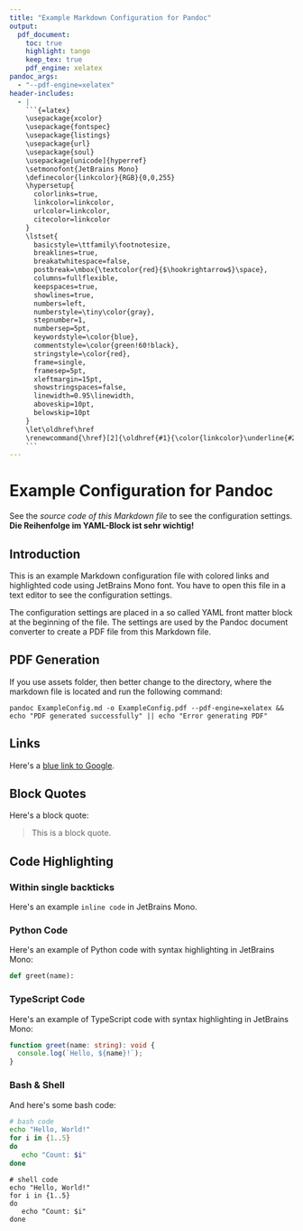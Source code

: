 ```yaml
---
title: "Example Markdown Configuration for Pandoc"
output:
  pdf_document:
    toc: true
    highlight: tango
    keep_tex: true
    pdf_engine: xelatex
pandoc_args: 
  - "--pdf-engine=xelatex"
header-includes:
  - |
    ```{=latex}
    \usepackage{xcolor}
    \usepackage{fontspec}
    \usepackage{listings}
    \usepackage{url}
    \usepackage{soul}
    \usepackage[unicode]{hyperref}
    \setmonofont{JetBrains Mono}
    \definecolor{linkcolor}{RGB}{0,0,255}
    \hypersetup{
      colorlinks=true,
      linkcolor=linkcolor,
      urlcolor=linkcolor,
      citecolor=linkcolor
    }
    \lstset{
      basicstyle=\ttfamily\footnotesize,
      breaklines=true,
      breakatwhitespace=false,
      postbreak=\mbox{\textcolor{red}{$\hookrightarrow$}\space},
      columns=fullflexible,
      keepspaces=true,
      showlines=true,
      numbers=left,
      numberstyle=\tiny\color{gray},
      stepnumber=1,
      numbersep=5pt,
      keywordstyle=\color{blue},
      commentstyle=\color{green!60!black},
      stringstyle=\color{red},
      frame=single,
      framesep=5pt,
      xleftmargin=15pt,
      showstringspaces=false,
      linewidth=0.95\linewidth,
      aboveskip=10pt,
      belowskip=10pt
    }
    \let\oldhref\href
    \renewcommand{\href}[2]{\oldhref{#1}{\color{linkcolor}\underline{#2}}}
    ```
---
```


# Example Configuration for Pandoc

See the *source code of this Markdown file* to see the configuration settings. **Die Reihenfolge im YAML-Block ist sehr wichtig!**

## Introduction

This is an example Markdown configuration file with colored links and highlighted code using JetBrains Mono font. You have to open this file in a text editor to see the configuration settings.

The configuration settings are placed in a so called YAML front matter block at the beginning of the file. The settings are used by the Pandoc document converter to create a PDF file from this Markdown file.

## PDF Generation

If you use assets folder, then better change to the directory, where the markdown file is located and run the following command:

```shell
pandoc ExampleConfig.md -o ExampleConfig.pdf --pdf-engine=xelatex && echo "PDF generated successfully" || echo "Error generating PDF"
```

## Links

Here's a [blue link to Google](https://www.google.com).

## Block Quotes

Here's a block quote:

> This is a block quote.

## Code Highlighting

### Within single backticks

Here's an example `inline code` in JetBrains Mono.

### Python Code

Here's an example of Python code with syntax highlighting in JetBrains Mono:

```python
def greet(name):
```

### TypeScript Code

Here's an example of TypeScript code with syntax highlighting in JetBrains Mono:

```typescript
function greet(name: string): void {
  console.log(`Hello, ${name}!`);
}
```

### Bash & Shell

And here's some bash code:

```bash
# bash code
echo "Hello, World!"
for i in {1..5}
do
   echo "Count: $i"
done
```

```shell
# shell code
echo "Hello, World!"
for i in {1..5}
do
   echo "Count: $i"
done
```
